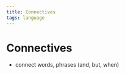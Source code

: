 ```yaml
---
title: Connectives
tags: language
---
```


# Connectives
- connect words, phrases (and, but, when)


































































